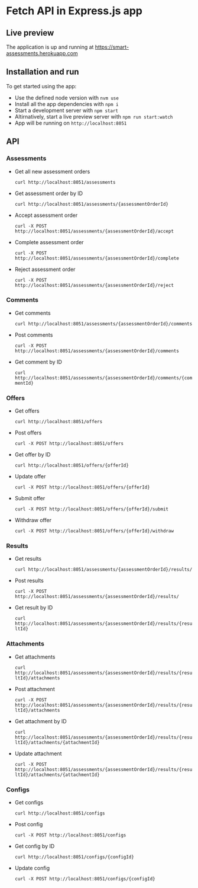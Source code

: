 # Fetch API in Express.js app

## Live preview

The application is up and running at https://smart-assessments.herokuapp.com

## Installation and run

To get started using the app:

* Use the defined node version with `nvm use`
* Install all the app dependencies with `npm i`
* Start a development server with `npm start`
* Altirnatively, start a live preview server with `npm run start:watch`
* App will be running on `http://localhost:8051`

## API

### Assessments

* Get all new assessment orders

    `curl http://localhost:8051/assessments` 
    
* Get assessment order by ID

    `curl http://localhost:8051/assessments/{assessmentOrderId}` 
    
* Accept assessment order

    `curl -X POST http://localhost:8051/assessments/{assessmentOrderId}/accept`
    
* Complete assessment order

    `curl -X POST http://localhost:8051/assessments/{assessmentOrderId}/complete`
    
* Reject assessment order

    `curl -X POST http://localhost:8051/assessments/{assessmentOrderId}/reject`
    

### Comments

* Get comments

    `curl http://localhost:8051/assessments/{assessmentOrderId}/comments`
    
* Post comments

    `curl -X POST http://localhost:8051/assessments/{assessmentOrderId}/comments`
    
* Get comment by ID

    `curl http://localhost:8051/assessments/{assessmentOrderId}/comments/{commentId}`

### Offers

* Get offers

    `curl http://localhost:8051/offers`

* Post offers

    `curl -X POST http://localhost:8051/offers`
    
* Get offer by ID

    `curl http://localhost:8051/offers/{offerId}`
    
* Update offer

    `curl -X POST http://localhost:8051/offers/{offerId}`
    
* Submit offer

    `curl -X POST http://localhost:8051/offers/{offerId}/submit`
    
* Withdraw offer

    `curl -X POST http://localhost:8051/offers/{offerId}/withdraw`

### Results

* Get results

    `curl http://localhost:8051/assessments/{assessmentOrderId}/results/`
    
* Post results

    `curl -X POST http://localhost:8051/assessments/{assessmentOrderId}/results/`
    
* Get result by ID

    `curl http://localhost:8051/assessments/{assessmentOrderId}/results/{resultId}`
    
### Attachments

* Get attachments

    `curl http://localhost:8051/assessments/{assessmentOrderId}/results/{resultId}/attachments`
    
* Post attachment

    `curl -X POST http://localhost:8051/assessments/{assessmentOrderId}/results/{resultId}/attachments`
    
* Get attachment by ID

    `curl http://localhost:8051/assessments/{assessmentOrderId}/results/{resultId}/attachments/{attachmentId}`
    
* Update attachment

    `curl -X POST http://localhost:8051/assessments/{assessmentOrderId}/results/{resultId}/attachments/{attachmentId}`
    
### Configs

* Get configs

    `curl http://localhost:8051/configs`
    
* Post config

    `curl -X POST http://localhost:8051/configs`
    
* Get config by ID

    `curl http://localhost:8051/configs/{configId}`
    
* Update config
    
    `curl -X POST http://localhost:8051/configs/{configId}`
